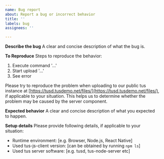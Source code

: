 ```yaml
---
name: Bug report
about: Report a bug or incorrect behavior
title: ''
labels: bug
assignees: ''

---
```


**Describe the bug**
A clear and concise description of what the bug is.

**To Reproduce**
Steps to reproduce the behavior:
1. Execute command '...'
2. Start upload '...'
3. See error

Please try to reproduce the problem when uploading to our public tus instance at [https://tusd.tusdemo.net/files/](https://tusd.tusdemo.net/files/), if applicable to your situation. This helps us to determine whether the problem may be caused by the server component.

**Expected behavior**
A clear and concise description of what you expected to happen.

**Setup details**
Please provide following details, if applicable to your situation:
- Runtime environment: [e.g. Browser, Node.js, React Native]
- Used tus-js-client version: [can be obtained by running `npm ls`]
- Used tus server software: [e.g. tusd, tus-node-server etc]
